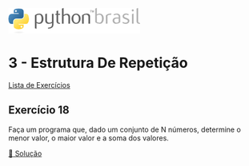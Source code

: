![pythonbrasil_logo](../../logo_pythonBrasil.png)

# 3 - Estrutura De Repetição 
[Lista de Exercícios](../../README.md)

## Exercício 18

Faça um programa que, dado um conjunto de N números, determine o menor valor, o maior valor e a soma dos valores.

[:page_with_curl: Solução](__init__.py)
